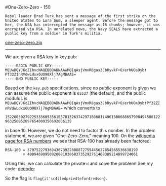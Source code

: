 #One-Zero-Zero - 150

	Rebel leader Brad Turk has sent a message of the first strike on the United States to Lora Sum, a sleeper agent. Before the message got to her, the NSA has intercepted the message as 16 chunks; however, it was encrypted via RSA. In unrelated news, the Navy SEALS have extracted a public key from a soldier in Turk's militia.

[one-zero-zero.zip](one-zero-zero.zip)

----------------------

We are given a RSA key in key.pub:

	-----BEGIN PUBLIC KEY-----
	MEUwDQYJKoZIhvcNAQEBBQADNAAwMQIqAsjVmvR8gas3JbRyvkF+O/erhUOa9ybt
	Pf32ZInRVdwLdxx6UO98Xlj7AgMBAAE=
	-----END PUBLIC KEY-----

Based on the `key.pub` specifications, since no public exponent is given we can assume the public exponent is `65537` (the default), and the public modulus is `MEUwDQYJKoZIhvcNAQEBBQADNAAwMQIqAsjVmvR8gas3JbRyvkF+O/erhUOa9ybtPf32ZInRVdwLdxx6UO98Xlj7AgMBAAE=` which converts to

`1522605027922533360535618378132637429718068114961380688657908494580122963258952897654000350692006139`

in base 10. However, we do not need to factor this number. In the problem statement, we are given "One-Zero-Zero," meaning 100. On the [wikipedia page for RSA numbers](https://en.wikipedia.org/wiki/RSA_numbers) we see that RSA-100 has already been factored:

	RSA-100 = 37975227936943673922808872755445627854565536638199
        	× 40094690950920881030683735292761468389214899724061

Using this, we can calculate the private `d` and solve the problem! See my code: [decoder](decode.py)

So the flag is `flag{it'sc4lledpriv4tefor4re4son}`.